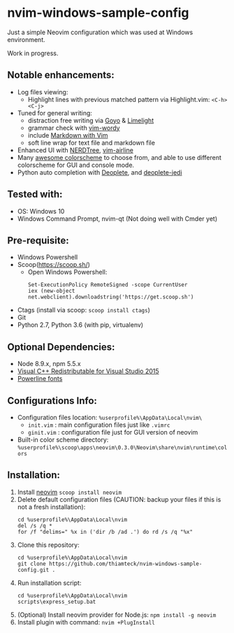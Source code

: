 nvim-windows-sample-config
===========================

Just a simple Neovim configuration which was used at Windows environment.

Work in progress.

Notable enhancements:
----------------------
- Log files viewing:
    - Highlight lines with previous matched pattern via Highlight.vim: `<C-h><C-j>`
- Tuned for general writing:
    - distraction free writing via [Goyo](https://github.com/junegunn/goyo.vim) & [Limelight](https://github.com/junegunn/limelight.vim)
    - grammar check with [vim-wordy](https://github.com/reedes/vim-wordy)
    - include [Markdown with Vim](https://github.com/gabrielelana/vim-markdown)
    - soft line wrap for text file and markdown file
- Enhanced UI with [NERDTree](https://github.com/scrooloose/nerdtree), [vim-airline](https://github.com/vim-airline/vim-airline)    
- Many [awesome colorscheme](https://github.com/rafi/awesome-vim-colorschemes) to choose from, and able to use different colorscheme for GUI and console mode. 
- Python auto completion with [Deoplete](https://github.com/Shougo/deoplete.nvim), and [deoplete-jedi](https://github.com/zchee/deoplete-jedi)

Tested with:
---------------
- OS: Windows 10
- Windows Command Prompt, nvim-qt (Not doing well with Cmder yet)

Pre-requisite:
-----------------
- Windows Powershell
- Scoop(https://scoop.sh/)
    - Open Windows Powershell:
        ```console
        Set-ExecutionPolicy RemoteSigned -scope CurrentUser
        iex (new-object net.webclient).downloadstring('https://get.scoop.sh')
        ```
- Ctags (install via scoop: `scoop install ctags`)
- Git 
- Python 2.7, Python 3.6 (with pip, virtualenv)

Optional Dependencies:
-----------------------
- Node 8.9.x, npm 5.5.x
- [Visual C++ Redistributable for Visual Studio 2015](https://www.microsoft.com/en-my/download/details.aspx?id=48145)
- [Powerline fonts](https://medium.com/@slmeng/how-to-install-powerline-fonts-in-windows-b2eedecace58)

Configurations Info:
---------------------
- Configuration files location: `%userprofile%\AppData\Local\nvim\`
    - `init.vim` : main configuration files just like `.vimrc`
    - `ginit.vim` : configuration file just for GUI version of neovim
- Built-in color scheme directory: `%userprofile%\scoop\apps\neovim\0.3.0\Neovim\share\nvim\runtime\colors`

Installation:
--------------
1. Install [neovim](https://github.com/neovim/neovim/wiki/Installing-Neovim)
    `scoop install neovim`
2. Delete default configuration files (CAUTION: backup your files if this is not a fresh installation): 
    ```console
    cd %userprofile%\AppData\Local\nvim
    del /s /q *
    for /f "delims=" %x in ('dir /b /ad .') do rd /s /q "%x"
    ````
3. Clone this repository: 
    ```console
    cd %userprofile%\AppData\Local\nvim 
    git clone https://github.com/thiamteck/nvim-windows-sample-config.git .
    ```
4. Run installation script:
    ```console
    cd %userprofile%\AppData\Local\nvim
    scripts\express_setup.bat
    ```
5. (Optional) Install neovim provider for Node.js: `npm install -g neovim`
6. Install plugin with command: `nvim +PlugInstall`

